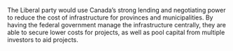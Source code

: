 The Liberal party would use Canada’s strong lending and negotiating power to reduce the cost of infrastructure for provinces and municipalities. By having the federal government manage the infrastructure centrally, they are able to secure lower costs for projects, as well as pool capital from multiple investors to aid projects.